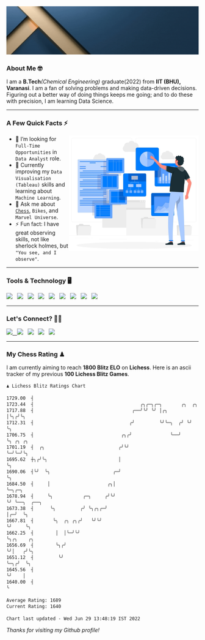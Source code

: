   <img src= "https://github.com/Laxman-Lakhan/Laxman-Lakhan/blob/master/Assets/Header.gif">

### About Me 🤓

I am a **B.Tech**_(Chemical Engineering)_ graduate(2022) from **IIT (BHU), Varanasi**. I am a fan of solving problems and making data-driven decisions. Figuring out a better way of doing things keeps me going; and to do these with precision, I am learning Data Science.

---

### A Few Quick Facts ⚡️
<img align="right" alt="Coding" width="340" src="https://github.com/Laxman-Lakhan/Laxman-Lakhan/blob/master/Assets/Data_Vector.jpg">   

- 🤝 I’m looking for `Full-Time Opportunities` in `Data Analyst` role.
- 📖 Currently improving my `Data Visualisation (Tableau)` skills and learning about `Machine Learning`.
- 💬 Ask me about [`Chess`](https://lichess.org/@/YourKingIsInDanger), `Bikes`, and `Marvel Universe`.
- ⚡️ Fun fact: I have great observing skills, not like sherlock holmes, but `"You see, and I observe"`.

---
### Tools & Technology 🖥

<img src="https://img.shields.io/badge/Python-white?logo=Python&logoColor=ColorName&style=ShieldStyle" /> &nbsp;
<img src="https://img.shields.io/badge/MySQL-white?logo=MySQL&logoColor=ColorName&style=ShieldStyle" /> &nbsp;
<img src="https://img.shields.io/badge/Tableau-white?logo=Tableau&logoColor=ColorName&style=ShieldStyle" /> &nbsp;
<img src="https://img.shields.io/badge/Advance Excel-white?logo=Microsoft+Excel&logoColor=196F3D&style=ShieldStyle" /> &nbsp;
<img src="https://img.shields.io/badge/Google Analytics-white?logo=Google+Analytics&logoColor=ColorName&style=ShieldStyle" /> &nbsp;
<img src="https://img.shields.io/badge/Jupyter-white?logo=Jupyter&logoColor=ColorName&style=ShieldStyle" /> &nbsp;
<img src="https://img.shields.io/badge/pandas-white?logo=Pandas&logoColor=000080&style=ShieldStyle" /> &nbsp;
<img src="https://img.shields.io/badge/numpy-white?logo=Numpy&logoColor=85C1E9&style=ShieldStyle" /> &nbsp;
<img src="https://img.shields.io/badge/scikit learn-white?logo=Scikit+Learn&logoColor=ColorName&style=ShieldStyle" /> &nbsp;



---

### Let's Connect? 🫳🏻

<a href="mailto:laxmansingh.lakhan@gmail.com"> <img src="https://img.icons8.com/fluent/48/000000/gmail.png" width="3.5%"/> &nbsp;
[<img src="https://img.icons8.com/color/48/000000/linkedin.png" width="3.5%"/>](https://www.linkedin.com/in/laxman-lakhan/)  &nbsp;
[<img src="https://img.icons8.com/fluent/48/000000/facebook-new.png" width="3.5%"/>](https://www.facebook.com/s.laxmanlakhan/)  &nbsp;
[<img src="https://img.icons8.com/fluent/48/000000/instagram-new.png" width="3.5%"/>](https://www.instagram.com/laxman.lakhan/)  &nbsp;
[<img src="https://img.icons8.com/color/48/000000/twitter.png" width="3.5%"/>](https://twitter.com/laxman__lakhan)  &nbsp;

 ---
  
### My Chess Rating ♟
  
I am currently aiming to reach **1800 Blitz ELO** on **Lichess**. Here is an ascii tracker of my previous **100 Lichess Blitz Games**.

  ```
  ♟︎ 𝙻𝚒𝚌𝚑𝚎𝚜𝚜 𝙱𝚕𝚒𝚝𝚣 𝚁𝚊𝚝𝚒𝚗𝚐𝚜 𝙲𝚑𝚊𝚛𝚝
  
 1729.00  ┤
 1723.44  ┤                                       ╭╮╭─╮╭─╮       ╭╮  ╭╮
 1717.88  ┤                                    ╭──╯╰╯ ╰╯ │╭╮     │╰╮╭╯╰╮
 1712.31  ┤                                   ╭╯         ╰╯╰─╮  ╭╯ ╰╯  ╰╮
 1706.75  ┤                                ╭╮╭╯              ╰──╯       ╰╮ ╭╮ ╭╮
 1701.19  ┤  ╭╮                           ╭╯╰╯                           ╰─╯╰─╯╰╮
 1695.62  ┼╮╭╯╰╮                          │                                     ╰╮
 1690.06  ┤╰╯  ╰╮                       ╭─╯                                      ╰╮
 1684.50  ┤     │                     ╭╮│                                         ╰─╮╭─╮
 1678.94  ┤     ╰╮           ╭─╮     ╭╯╰╯                                           ╰╯ ╰──╮  ╭──╮
 1673.38  ┤      ╰╮         ╭╯ ╰╮╭╮╭─╯                                                    │╭─╯  ╰╮
 1667.81  ┤       ╰╮  ╭╮ ╭╮╭╯   ╰╯╰╯                                                      ╰╯     ╰╮
 1662.25  ┤        │  │╰─╯╰╯                                                                      ╰╮╭╮    ╭╮
 1656.69  ┤        ╰╮╭╯                                                                            ╰╯│   ╭╯╰╮
 1651.12  ┤         ╰╯                                                                               ╰─╮╭╯  ╰╮
 1645.56  ┤                                                                                            ╰╯    │
 1640.00  ┤                                                                                                  ╰ 

Average Rating: 1689
Current Rating: 1640

Chart last updated - Wed Jun 29 13:48:19 IST 2022  
  ```
  
  
*Thanks for visiting my Github profile!*
